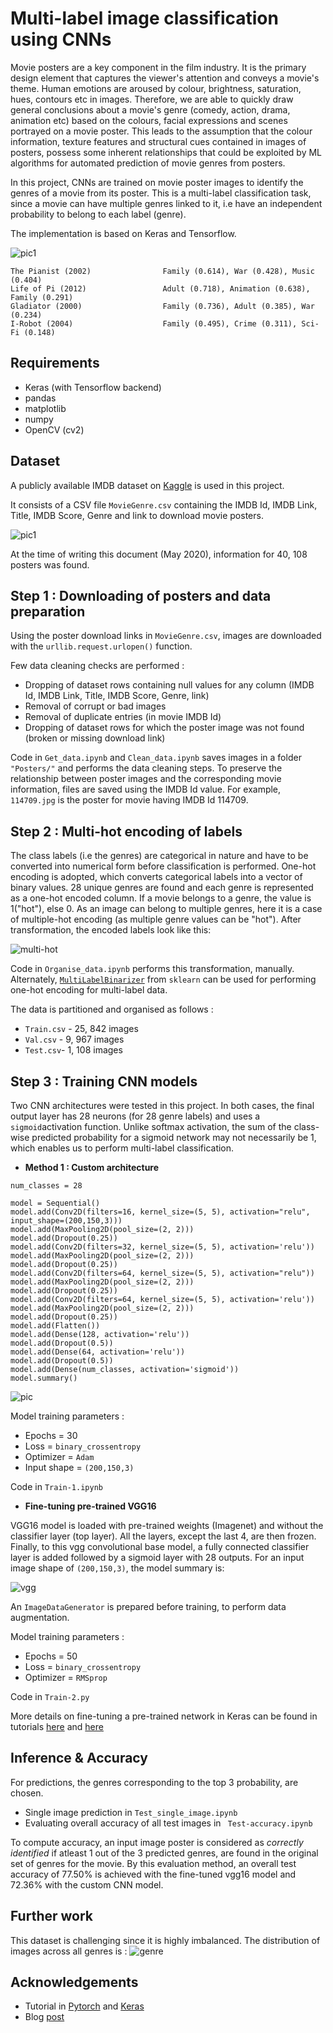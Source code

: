# Multi-label image classification using CNNs

Movie posters are a key component in the film industry. It is the primary design element that captures the viewer's attention and conveys a movie's theme. Human emotions are aroused by colour, brightness, saturation, hues, contours etc in images. Therefore, we are able to quickly draw general conclusions about a movie's genre (comedy, action, drama, animation etc) based on the colours, facial expressions and scenes portrayed on a movie poster. This leads to the assumption that the colour information, texture features and structural cues contained in images of posters, possess some inherent relationships that could be exploited by ML algorithms for automated prediction of movie genres from posters.  

In this project, CNNs are trained on movie poster images to identify the genres of a movie from its poster. This is a multi-label classification task, since a movie can have multiple genres linked to it, i.e have an independent probability to belong to each label (genre).

The implementation is based on Keras and Tensorflow.

<!-- ![pic1](https://github.com/d-misra/Multi-label-movie-poster-genre-classification/blob/master/Poster-images-test/Pianist.jpg)
![pic2](https://github.com/d-misra/Multi-label-movie-poster-genre-classification/blob/master/Poster-images-test/Life-of-Pi.jpg)
![pic3](https://github.com/d-misra/Multi-label-movie-poster-genre-classification/blob/master/Poster-images-test/Matrix.jpg)
![pic4](https://github.com/d-misra/Multi-label-movie-poster-genre-classification/blob/master/Poster-images-test/Gladiator.jpg)
![pic5](https://github.com/d-misra/Multi-label-movie-poster-genre-classification/blob/master/Poster-images-test/i-robot.jpg) -->

![pic1](https://github.com/d-misra/Multi-label-movie-poster-genre-classification/blob/master/Images/Demo.png)
```
The Pianist (2002)                Family (0.614), War (0.428), Music (0.404)
Life of Pi (2012)                 Adult (0.718), Animation (0.638), Family (0.291)
Gladiator (2000)                  Family (0.736), Adult (0.385), War (0.234)
I-Robot (2004)                    Family (0.495), Crime (0.311), Sci-Fi (0.148)
```

## Requirements
- Keras (with Tensorflow backend)
- pandas
- matplotlib
- numpy
- OpenCV (cv2)

## Dataset

A publicly available IMDB dataset on [Kaggle](https://www.kaggle.com/neha1703/movie-genre-from-its-poster) is used in this project.

It consists of a CSV file ```MovieGenre.csv``` containing the IMDB Id, IMDB Link, Title, IMDB Score, Genre and link to download movie posters.  

![pic1](https://github.com/d-misra/Multi-label-movie-poster-genre-classification/blob/master/Images/original-csv.png#center)

At the time of writing this document (May 2020), information for 40, 108 posters was found.

## Step 1 : Downloading of posters and data preparation

Using the poster download links in ```MovieGenre.csv```, images are downloaded with the ```urllib.request.urlopen()``` function.

Few data cleaning checks are performed :  
- Dropping of dataset rows containing null values for any column (IMDB Id, IMDB Link, Title, IMDB Score, Genre, link)
- Removal of corrupt or bad images
- Removal of duplicate entries (in movie IMDB Id)
- Dropping of dataset rows for which the poster image was not found (broken or missing download link)

Code in ```Get_data.ipynb``` and ```Clean_data.ipynb``` saves images in a folder ```"Posters/"``` and performs the data cleaning steps. To preserve the relationship between poster images and the corresponding movie information, files are saved using the IMDB Id value. For example, ```114709.jpg``` is the poster for movie having IMDB Id 114709.

## Step 2 : Multi-hot encoding of labels
The class labels (i.e the genres) are categorical in nature and have to be converted into numerical form before classification is performed. One-hot encoding is adopted, which converts categorical labels into a vector of binary values. 28 unique genres are found and each genre is represented as a one-hot encoded column. If a movie belongs to a genre, the value is 1("hot"), else 0. As an image can belong to multiple genres, here it is a case of multiple-hot encoding (as multiple genre values can be "hot"). After transformation, the encoded labels look like this:

![multi-hot](https://github.com/d-misra/Multi-label-movie-poster-genre-classification/blob/master/Images/multi-hot-encoding.png)

Code in ```Organise_data.ipynb``` performs this transformation, manually. Alternately, [```MultiLabelBinarizer```](https://scikit-learn.org/stable/modules/generated/sklearn.preprocessing.MultiLabelBinarizer.html) from ```sklearn``` can be used for performing one-hot encoding for multi-label data.

The data is partitioned and organised as follows :
- ```Train.csv``` - 25, 842 images
- ```Val.csv``` - 9, 967 images
- ```Test.csv```- 1, 108 images

## Step 3 : Training CNN models

Two CNN architectures were tested in this project. In both cases, the final output layer has 28 neurons (for 28 genre labels) and uses a ```sigmoid```activation function. Unlike softmax activation, the sum of the class-wise predicted probability for a sigmoid network may not necessarily be 1, which enables us to perform multi-label classification.  

- **Method 1 : Custom architecture**

```
num_classes = 28  

model = Sequential()
model.add(Conv2D(filters=16, kernel_size=(5, 5), activation="relu", input_shape=(200,150,3)))
model.add(MaxPooling2D(pool_size=(2, 2)))
model.add(Dropout(0.25))
model.add(Conv2D(filters=32, kernel_size=(5, 5), activation='relu'))
model.add(MaxPooling2D(pool_size=(2, 2)))
model.add(Dropout(0.25))
model.add(Conv2D(filters=64, kernel_size=(5, 5), activation="relu"))
model.add(MaxPooling2D(pool_size=(2, 2)))
model.add(Dropout(0.25))
model.add(Conv2D(filters=64, kernel_size=(5, 5), activation='relu'))
model.add(MaxPooling2D(pool_size=(2, 2)))
model.add(Dropout(0.25))
model.add(Flatten())
model.add(Dense(128, activation='relu'))
model.add(Dropout(0.5))
model.add(Dense(64, activation='relu'))
model.add(Dropout(0.5))
model.add(Dense(num_classes, activation='sigmoid'))
model.summary()
```

![pic](https://github.com/d-misra/Multi-label-movie-poster-genre-classification/blob/master/Images/model-summary.png)

Model training parameters :
- Epochs = 30
- Loss = ```binary_crossentropy```
- Optimizer = ```Adam ```
- Input shape = ```(200,150,3)```

Code in ```Train-1.ipynb```

- **Fine-tuning pre-trained VGG16**

VGG16 model is loaded with pre-trained weights (Imagenet) and without the classifier layer (top layer). All the layers, except the last 4, are then frozen. Finally, to this vgg convolutional base model, a fully connected classifier layer is added followed by a sigmoid layer with 28 outputs. For an input image shape of ```(200,150,3)```, the model summary is:

![vgg](https://github.com/d-misra/Multi-label-movie-poster-genre-classification/blob/master/Images/model_summary-vgg.png)

An ```ImageDataGenerator``` is prepared before training, to perform data augmentation.

Model training parameters :
- Epochs = 50
- Loss = ```binary_crossentropy```
- Optimizer = ```RMSprop```

Code in ```Train-2.py```

More details on fine-tuning a pre-trained network in Keras can be found in tutorials [here](https://www.learnopencv.com/keras-tutorial-fine-tuning-using-pre-trained-models/) and [here](https://flyyufelix.github.io/2016/10/03/fine-tuning-in-keras-part1.html)

## Inference & Accuracy

For predictions, the genres corresponding to the top 3 probability, are chosen.

- Single image prediction in ```Test_single_image.ipynb```
- Evaluating overall accuracy of all test images in ``` Test-accuracy.ipynb```

To compute accuracy, an input image poster is considered as *correctly identified* if atleast 1 out of the 3 predicted genres, are found in the original set of genres for the movie. By this evaluation method, an overall test accuracy of 77.50% is achieved with the fine-tuned vgg16 model and 72.36% with the custom CNN model.

## Further work

This dataset is challenging since it is highly imbalanced. The distribution of images across all genres is :
![genre](https://github.com/d-misra/Multi-label-movie-poster-genre-classification/blob/master/Images/genres.png)



## Acknowledgements

- Tutorial in [Pytorch](https://www.learnopencv.com/multi-label-image-classification-with-pytorch/) and [Keras](https://www.pyimagesearch.com/2018/05/07/multi-label-classification-with-keras/)
- Blog [post](https://www.analyticsvidhya.com/blog/2019/04/build-first-multi-label-image-classification-model-python/)
